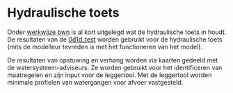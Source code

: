 # **Hydraulische toets**
Onder [werkwijze bwn](..\werkwijze_bwn.md) is al kort uitgelegd wat de hydraulische toets in houdt. De resultaten van de [0d1d_test](..\e_model_controleren_verbeteren\4_0d1d_test.md) worden gebruikt voor de hydraulische toets (mits de modelleur tevreden is met het functioneren van het model). 

De resultaten van opstuwing en verhang worden via kaarten gedeeld met de watersysteem-adviseurs. Ze worden gebruikt voor het identificeren van maatregelen en zijn  input voor de leggertool. Met de leggertool worden minimale profielen van watergangen voor afvoer vastgesteld.